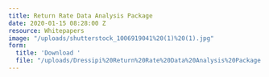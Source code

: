 ```yaml
---
title: Return Rate Data Analysis Package
date: 2020-01-15 08:28:00 Z
resource: Whitepapers
image: "/uploads/shutterstock_1006919041%20(1)%20(1).jpg"
form:
  title: 'Download '
  file: "/uploads/Dressipi%20Return%20Rate%20Data%20Analysis%20Package.pdf"
---
```


